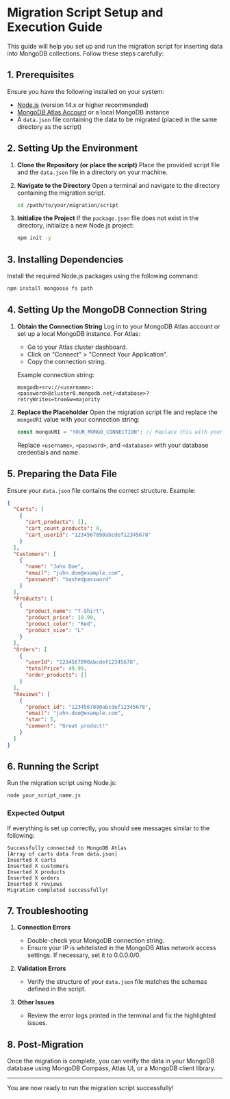 # Migration Script Setup and Execution Guide

This guide will help you set up and run the migration script for inserting data into MongoDB collections. Follow these steps carefully:

## 1. Prerequisites

Ensure you have the following installed on your system:

- [Node.js](https://nodejs.org/) (version 14.x or higher recommended)
- [MongoDB Atlas Account](https://www.mongodb.com/cloud/atlas) or a local MongoDB instance
- A `data.json` file containing the data to be migrated (placed in the same directory as the script)

## 2. Setting Up the Environment

1. **Clone the Repository (or place the script)**
   Place the provided script file and the `data.json` file in a directory on your machine.

2. **Navigate to the Directory**
   Open a terminal and navigate to the directory containing the migration script.

   ```bash
   cd /path/to/your/migration/script
   ```

3. **Initialize the Project**
   If the `package.json` file does not exist in the directory, initialize a new Node.js project:

   ```bash
   npm init -y
   ```

## 3. Installing Dependencies

Install the required Node.js packages using the following command:

```bash
npm install mongoose fs path
```

## 4. Setting Up the MongoDB Connection String

1. **Obtain the Connection String**
   Log in to your MongoDB Atlas account or set up a local MongoDB instance. For Atlas:

   - Go to your Atlas cluster dashboard.
   - Click on "Connect" > "Connect Your Application".
   - Copy the connection string.

   Example connection string:

   ```
   mongodb+srv://<username>:<password>@cluster0.mongodb.net/<database>?retryWrites=true&w=majority
   ```

2. **Replace the Placeholder**
   Open the migration script file and replace the `mongoURI` value with your connection string:

   ```javascript
   const mongoURI = "YOUR_MONGO_CONNECTION"; // Replace this with your connection string
   ```

   Replace `<username>`, `<password>`, and `<database>` with your database credentials and name.

## 5. Preparing the Data File

Ensure your `data.json` file contains the correct structure. Example:

```json
{
  "Carts": [
    {
      "cart_products": [],
      "cart_count_products": 0,
      "cart_userId": "1234567890abcdef12345678"
    }
  ],
  "Customers": [
    {
      "name": "John Doe",
      "email": "john.doe@example.com",
      "password": "hashedpassword"
    }
  ],
  "Products": [
    {
      "product_name": "T-Shirt",
      "product_price": 19.99,
      "product_color": "Red",
      "product_size": "L"
    }
  ],
  "Orders": [
    {
      "userId": "1234567890abcdef12345678",
      "totalPrice": 49.99,
      "order_products": []
    }
  ],
  "Reviews": [
    {
      "product_id": "1234567890abcdef12345678",
      "email": "john.doe@example.com",
      "star": 5,
      "comment": "Great product!"
    }
  ]
}
```

## 6. Running the Script

Run the migration script using Node.js:

```bash
node your_script_name.js
```

### Expected Output

If everything is set up correctly, you should see messages similar to the following:

```plaintext
Successfully connected to MongoDB Atlas
[Array of carts data from data.json]
Inserted X carts
Inserted X customers
Inserted X products
Inserted X orders
Inserted X reviews
Migration completed successfully!
```

## 7. Troubleshooting

1. **Connection Errors**

   - Double-check your MongoDB connection string.
   - Ensure your IP is whitelisted in the MongoDB Atlas network access settings. If necessary, set it to 0.0.0.0/0.

2. **Validation Errors**

   - Verify the structure of your `data.json` file matches the schemas defined in the script.

3. **Other Issues**
   - Review the error logs printed in the terminal and fix the highlighted issues.

## 8. Post-Migration

Once the migration is complete, you can verify the data in your MongoDB database using MongoDB Compass, Atlas UI, or a MongoDB client library.

---

You are now ready to run the migration script successfully!
